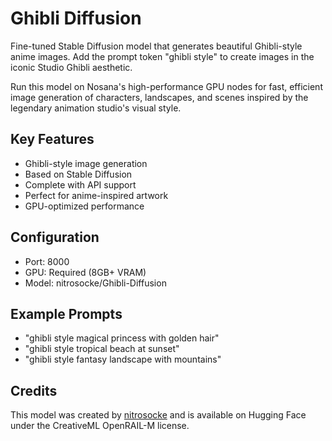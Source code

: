 # Ghibli Diffusion

Fine-tuned Stable Diffusion model that generates beautiful Ghibli-style anime images. Add the prompt token "ghibli style" to create images in the iconic Studio Ghibli aesthetic.

Run this model on Nosana's high-performance GPU nodes for fast, efficient image generation of characters, landscapes, and scenes inspired by the legendary animation studio's visual style.

## Key Features
- Ghibli-style image generation
- Based on Stable Diffusion
- Complete with API support
- Perfect for anime-inspired artwork
- GPU-optimized performance

## Configuration
- Port: 8000
- GPU: Required (8GB+ VRAM)
- Model: nitrosocke/Ghibli-Diffusion

## Example Prompts
- "ghibli style magical princess with golden hair"
- "ghibli style tropical beach at sunset"
- "ghibli style fantasy landscape with mountains"

## Credits
This model was created by [nitrosocke](https://huggingface.co/nitrosocke/Ghibli-Diffusion) and is available on Hugging Face under the CreativeML OpenRAIL-M license. 